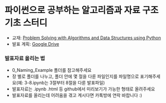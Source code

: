 # 파이썬으로 공부하는 알고리즘과 자료 구조 기초 스터디
- 교재: [Problem Solving with Algorithms and Data Structures using Python](http://interactivepython.org/runestone/static/pythonds/index.html)
- 발표 계획: [Google Drive](https://docs.google.com/spreadsheets/d/1V_3wRgm5M4nmfE56VDXEVXv72uOkV9fsQR6f4qe9TJA/edit?usp=sharing)

### 발표자료 올리는 법

- 0_Naming_Example 폴더를 참고해주세요
- 장 별로 폴더를 나누고, 폴더 안에 몇 절을 다룬 파일인지를 파일명으로 표기해주세요(예: 3-8.ipynb는 3절부터 8절을 다룬 발표파일)
- 발표자료는 .ipynb .html 등 github에서 미리보기가 가능한 형태로 올려주세요
- 발표자료를 올리는데 어려움을 겪고 계시다면 카톡방에 연락 바랍니다 :)


